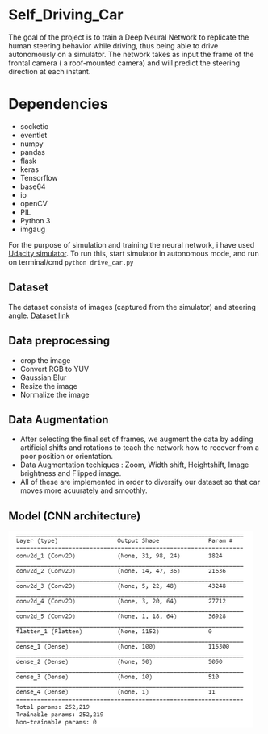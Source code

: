 # Self_Driving_Car
The goal of the project is to train a Deep Neural Network to replicate the human steering behavior while driving, thus being able to drive autonomously on a simulator.
The network takes as input the frame of the frontal camera ( a roof-mounted camera) and will predict the steering direction at each instant.
# Dependencies
* socketio
* eventlet
* numpy
* pandas
* flask
* keras
* Tensorflow
* base64
* io
* openCV
* PIL
* Python 3
* imgaug

For the purpose of simulation and training the neural network, i have used [Udacity simulator](https://github.com/udacity/self-driving-car-sim).
To run this, start simulator in autonomous mode, and run on terminal/cmd ``` python drive_car.py ```

## Dataset
The dataset consists of images (captured from the simulator) and steering angle. [Dataset link](https://github.com/hrishavkmr/track)

##  Data preprocessing
*	crop the	image	 
* Convert	RGB	to	YUV	
* Gaussian	Blur 
* Resize	the	image	
* Normalize	the	image	

## Data Augmentation
* After	selecting	the	final	set	of	frames,	we	augment	the	data	by	adding	artificial	shifts	and	rotations to	teach	the	network	how	to	recover	from	a	poor	position	or	orientation.	
* Data	Augmentation techiques :	Zoom,	Width	shift,	Heightshift,	Image	brightness	and	Flipped	image.	
* All	of	these	are	implemented	in	order	to	diversify our dataset so that car moves more acuurately and smoothly.

## Model (CNN architecture)
![alt text](https://github.com/hrishavkmr/Self_Driving_Car/blob/master/Model.PNG)
